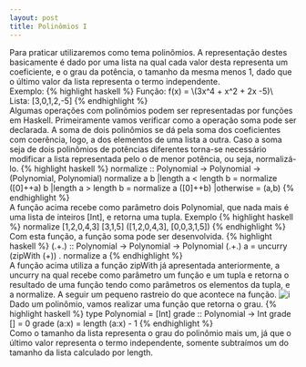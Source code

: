 ```yaml
---
layout: post
title: Polinômios I
---
```


Para praticar utilizaremos como tema polinômios. A representação destes basicamente é dado por uma lista na qual cada valor desta representa um coeficiente, e o grau da potência, o tamanho da mesma menos 1, dado que o último valor da lista representa o termo independente.
<br>
Exemplo:
{% highlight haskell %}
Função: f(x) = \\(3x^4 + x^2 + 2x -5)\\
<br>
Lista: [3,0,1,2,-5]
{% endhighlight %}  
Algumas operações com polinômios podem ser representadas por funções em Haskell. Primeiramente vamos verificar como a operação soma pode ser declarada. A soma de dois polinômios se dá pela soma dos coeficientes com coerência, logo, a dos elementos de uma lista a outra. Caso a soma seja de dois polinômios de potências diferentes torna-se necessário modificar a lista representada pelo o de menor potência, ou seja, normalizá-lo.
{% highlight haskell %}
normalize :: Polynomial -> Polynomial -> (Polynomial, Polynomial)
normalize a b
		|length a < length b = normalize ([0]++a) b
		|length a > length b = normalize a ([0]++b) 
		|otherwise = (a,b)
{% endhighlight %}  
A função acima recebe como parâmetro dois Polynomial, que nada mais é uma lista de inteiros [Int], e retorna uma tupla.
Exemplo
{% highlight haskell %}
normalize [1,2,0,4,3] [3,1,5]
([1,2,0,4,3], [0,0,3,1,5])
{% endhighlight %}  
Com esta função, a função soma pode ser desenvolvida. 
{% highlight haskell %}
(.+.) :: Polynomial -> Polynomial -> Polynomial
(.+.) a = uncurry (zipWith (+)) . normalize a
{% endhighlight %}  
A função acima utiliza a função zipWith já apresentada anteriormente, a uncurry na qual recebe como parâmetro um função e um tupla e retorna o resultado de uma função tendo como parâmetros os elementos da tupla, e a normalize.
A seguir um pequeno rastreio do que acontece na função.
![i](https://cloud.githubusercontent.com/assets/10578368/7751840/688a69ba-ffb2-11e4-8744-499933bd30d5.png)
<br>
Dado um polinômio, vamos realizar uma função que retorna o grau.
{% highlight haskell %}
type Polynomial = [Int]
grade :: Polynomial -> Int
grade [] = 0
grade (a:x) = length (a:x) - 1
{% endhighlight %}  
Como o tamanho da lista representa o grau do polinômio mais um, já que o último valor  representa o termo independente, somente subtraímos um do tamanho da lista calculado por length.


